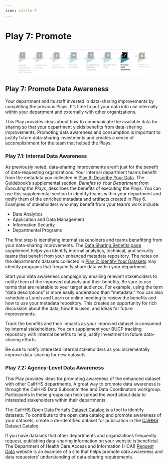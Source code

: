 ```yaml
---
icon: circle-7
---
```


# Play 7: Promote

<figure><img src="../../.gitbook/assets/image (21).png" alt=""><figcaption></figcaption></figure>

## Play 7: Promote Data Awareness

Your department and its staff invested in data-sharing improvements by completing the previous Plays. It’s time to put your data into use internally within your department and externally with other organizations.

This Play provides ideas about how to communicate the available data for sharing so that your department yields benefits from data-sharing improvements. Promoting data awareness and consumption is important to justify future data-sharing investments and creates a sense of accomplishment for the team that helped the Plays.

### Play 7.1: Internal Data Awareness <a href="#play_7.1-_internal_data_awareness" id="play_7.1-_internal_data_awareness"></a>

As previously noted, data-sharing improvements aren’t just for the benefit of data-requesting organizations. Your internal department teams benefit from the metadata you collected in [Play 6: Describe Your Data](play-6.md)_._ The Guidebook’s supplemental section, _Benefits to Your Department from Executing the Plays,_ describes the benefits of executing the Plays. You can use this supplemental section to identify teams within your department and notify them of the enriched metadata and artifacts created in Play 6. Examples of stakeholders who may benefit from your team’s work include:

* Data Analytics
* Application and Data Management
* Information Security
* Departmental Programs

The first step is identifying internal stakeholders and teams benefitting from your data-sharing improvements. The [Data Sharing Benefits page](../../appendix/benefits.md) supplement helps you identify internal analytics, technical, and security teams that benefit from your enhanced metadata repository. The notes on the department’s datasets collected in [Play 2: Identify Your Datasets](play-2.md) may identify programs that frequently share data within your department.

Start your data awareness campaign by emailing relevant stakeholders to notify them of the improved datasets and their benefits. Be sure to use terms that are relatable to your target audience. For example, using the term “data descriptions” is more easily understood than “metadata.” You can also schedule a Lunch and Learn or online meeting to review the benefits and how to use your metadata repository. This creates an opportunity for rich discussion about the data, how it is used, and ideas for future improvements.

Track the benefits and their impacts as your improved dataset is consumed by internal stakeholders. You can supplement your BUCP tracking repository with internal benefits to help justify investment in future data-sharing efforts.

Be sure to notify interested internal stakeholders as you incrementally improve data-sharing for new datasets.

### Play 7.2: Agency-Level Data Awareness <a href="#play_7.2-_agency-level_data_awareness" id="play_7.2-_agency-level_data_awareness"></a>

This Play provides ideas for promoting awareness of the enhanced dataset with other CalHHS departments. A great way to promote data awareness is through the CalHHS Data Subcommittee and Data Coordinators workgroup. Participants in these groups can help spread the word about data to interested stakeholders within their departments.

The CalHHS Open Data Portal’s [Dataset Catalog i](https://data.chhs.ca.gov/dataset/dataset-catalog)s a tool to identify datasets. To contribute to the open data catalog and promote awareness of your datasets, create a de-identified dataset for publication in the [CalHHS Dataset Catalog](https://data.chhs.ca.gov/dataset/dataset-catalog).

If you have datasets that other departments and organizations frequently request, publishing data-sharing information on your website is beneficial. The Department of Health Care Access and Information (HCAI) [Request Data](https://hcai.ca.gov/data/request-data/) website is an example of a site that helps promote data awareness and data requestors’ understanding of data-sharing requirements.
